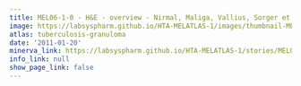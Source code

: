 ```yaml
---
title: MEL06-1-0 - H&E - overview - Nirmal, Maliga, Vallius, Sorger et al., 2021
image: https://labsyspharm.github.io/HTA-MELATLAS-1/images/thumbnail-MEL06-1-0-he-overview.jpg
atlas: tuberculosis-granuloma
date: '2011-01-20'
minerva_link: https://labsyspharm.github.io/HTA-MELATLAS-1/stories/MEL06-1-0-he-overview.html
info_link: null
show_page_link: false
---
```

